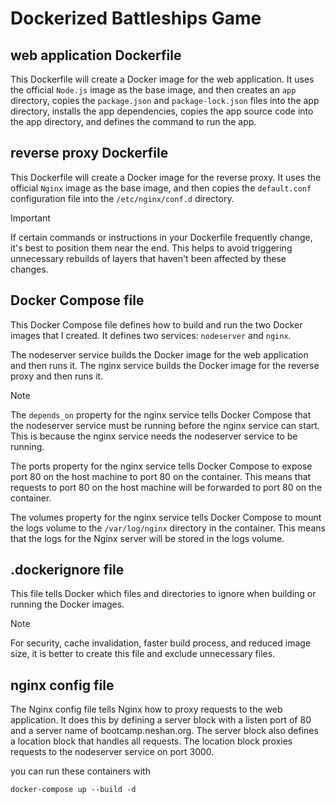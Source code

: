 # Dockerized Battleships Game
## web application Dockerfile

This Dockerfile will create a Docker image for the web application. It uses the official `Node.js` image as the base image, and then creates an `app` directory, copies the `package.json` and `package-lock.json` files into the app directory, installs the app dependencies, copies the app source code into the app directory, and defines the command to run the app.

## reverse proxy Dockerfile

This Dockerfile will create a Docker image for the reverse proxy. It uses the official `Nginx` image as the base image, and then copies the `default.conf` configuration file into the `/etc/nginx/conf.d` directory.

> [!IMPORTANT]
> If certain commands or instructions in your Dockerfile frequently change, it's best to position them near the end. This helps to avoid triggering unnecessary rebuilds of layers that haven't been affected by these changes.

## Docker Compose file

This Docker Compose file defines how to build and run the two Docker images that I created. It defines two services: `nodeserver` and `nginx`.

The nodeserver service builds the Docker image for the web application and then runs it. The nginx service builds the Docker image for the reverse proxy and then runs it.

> [!NOTE]
> The `depends_on` property for the nginx service tells Docker Compose that the nodeserver service must be running before the nginx service can start. This is because the nginx service needs the nodeserver service to be running.

The ports property for the nginx service tells Docker Compose to expose port 80 on the host machine to port 80 on the container. This means that requests to port 80 on the host machine will be forwarded to port 80 on the container.

The volumes property for the nginx service tells Docker Compose to mount the logs volume to the `/var/log/nginx` directory in the container. This means that the logs for the Nginx server will be stored in the logs volume.

## .dockerignore file

This file tells Docker which files and directories to ignore when building or running the Docker images. 

> [!NOTE]
> For security, cache invalidation, faster build process, and reduced image size, it is better to create this file and exclude unnecessary files.

## nginx config file

The Nginx config file tells Nginx how to proxy requests to the web application. It does this by defining a server block with a listen port of 80 and a server name of bootcamp.neshan.org. The server block also defines a location block that handles all requests. The location block proxies requests to the nodeserver service on port 3000.

you can run these containers with 

    docker-compose up --build -d